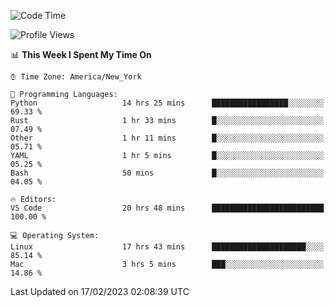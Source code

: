 <!--START_SECTION:waka-->
![Code Time](http://img.shields.io/badge/Code%20Time-157%20hrs%2012%20mins-blue)

![Profile Views](http://img.shields.io/badge/Profile%20Views-5-blue)

📊 **This Week I Spent My Time On** 

```text
⌚︎ Time Zone: America/New_York

💬 Programming Languages: 
Python                   14 hrs 25 mins      █████████████████░░░░░░░░   69.33 % 
Rust                     1 hr 33 mins        █░░░░░░░░░░░░░░░░░░░░░░░░   07.49 % 
Other                    1 hr 11 mins        █░░░░░░░░░░░░░░░░░░░░░░░░   05.71 % 
YAML                     1 hr 5 mins         █░░░░░░░░░░░░░░░░░░░░░░░░   05.25 % 
Bash                     50 mins             █░░░░░░░░░░░░░░░░░░░░░░░░   04.05 % 

🔥 Editors: 
VS Code                  20 hrs 48 mins      █████████████████████████   100.00 % 

💻 Operating System: 
Linux                    17 hrs 43 mins      █████████████████████░░░░   85.14 % 
Mac                      3 hrs 5 mins        ███░░░░░░░░░░░░░░░░░░░░░░   14.86 % 

```


 Last Updated on 17/02/2023 02:08:39 UTC
<!--END_SECTION:waka-->
